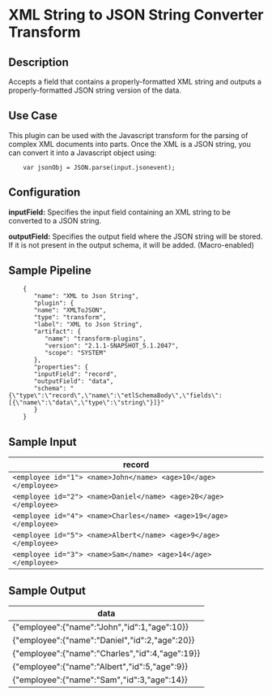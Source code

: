 # XML String to JSON String Converter Transform


Description
-----------
Accepts a field that contains a properly-formatted XML string and 
outputs a properly-formatted JSON string version of the data.

Use Case
--------
This plugin can be used with the Javascript transform for the parsing of 
complex XML documents into parts. Once the XML is a JSON string, you 
can convert it into a Javascript object using:

        var jsonObj = JSON.parse(input.jsonevent);


Configuration
-------------
**inputField:** Specifies the input field containing an XML string to 
be converted to a JSON string.

**outputField:** Specifies the output field where the JSON string will
be stored. If it is not present in the output schema, it will be
added. (Macro-enabled)

## Sample Pipeline

```
    {
       "name": "XML to Json String",
       "plugin": {
       "name": "XMLToJSON",
       "type": "transform",
       "label": "XML to Json String",
       "artifact": {
          "name": "transform-plugins",
          "version": "2.1.1-SNAPSHOT_5.1.2047",
          "scope": "SYSTEM"
       },
       "properties": {
       "inputField": "record",
       "outputField": "data",
       "schema": "{\"type\":\"record\",\"name\":\"etlSchemaBody\",\"fields\":[{\"name\":\"data\",\"type\":\"string\"}]}"
       }
    }

```

## Sample Input

|record |
|-------|
|`<employee id="1"> <name>John</name> <age>10</age> </employee>`|
|`<employee id="2"> <name>Daniel</name> <age>20</age> </employee>`|
|`<employee id="4"> <name>Charles</name> <age>19</age> </employee>`|
|`<employee id="5"> <name>Albert</name> <age>9</age> </employee>`|
|`<employee id="3"> <name>Sam</name> <age>14</age> </employee>`|


## Sample Output

|data   |
|-------|
|{"employee":{"name":"John","id":1,"age":10}}|
|{"employee":{"name":"Daniel","id":2,"age":20}}|
|{"employee":{"name":"Charles","id":4,"age":19}}|
|{"employee":{"name":"Albert","id":5,"age":9}}|
|{"employee":{"name":"Sam","id":3,"age":14}}|